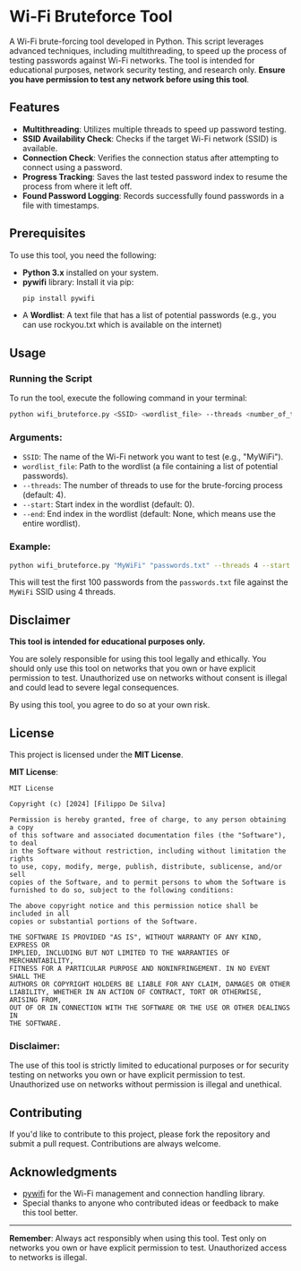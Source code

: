 
# Wi-Fi Bruteforce Tool

A Wi-Fi brute-forcing tool developed in Python. This script leverages advanced techniques, including multithreading, to speed up the process of testing passwords against Wi-Fi networks. The tool is intended for educational purposes, network security testing, and research only. **Ensure you have permission to test any network before using this tool**.

## Features

- **Multithreading**: Utilizes multiple threads to speed up password testing.
- **SSID Availability Check**: Checks if the target Wi-Fi network (SSID) is available.
- **Connection Check**: Verifies the connection status after attempting to connect using a password.
- **Progress Tracking**: Saves the last tested password index to resume the process from where it left off.
- **Found Password Logging**: Records successfully found passwords in a file with timestamps.

## Prerequisites

To use this tool, you need the following:

- **Python 3.x** installed on your system.
- **pywifi** library: Install it via pip:
  ```bash
  pip install pywifi
  ```
- A **Wordlist**: A text file that has a list of potential passwords (e.g., you can use rockyou.txt which is available on the internet)

## Usage

### Running the Script

To run the tool, execute the following command in your terminal:

```bash
python wifi_bruteforce.py <SSID> <wordlist_file> --threads <number_of_threads> --start <start_index> --end <end_index>
```

### Arguments:

- `SSID`: The name of the Wi-Fi network you want to test (e.g., "MyWiFi").
- `wordlist_file`: Path to the wordlist (a file containing a list of potential passwords).
- `--threads`: The number of threads to use for the brute-forcing process (default: 4).
- `--start`: Start index in the wordlist (default: 0).
- `--end`: End index in the wordlist (default: None, which means use the entire wordlist).

### Example:

```bash
python wifi_bruteforce.py "MyWiFi" "passwords.txt" --threads 4 --start 0 --end 100
```

This will test the first 100 passwords from the `passwords.txt` file against the `MyWiFi` SSID using 4 threads.

## Disclaimer

**This tool is intended for educational purposes only.**

You are solely responsible for using this tool legally and ethically. You should only use this tool on networks that you own or have explicit permission to test. Unauthorized use on networks without consent is illegal and could lead to severe legal consequences.

By using this tool, you agree to do so at your own risk.

## License

This project is licensed under the **MIT License**.

**MIT License**:

```
MIT License

Copyright (c) [2024] [Filippo De Silva]

Permission is hereby granted, free of charge, to any person obtaining a copy
of this software and associated documentation files (the "Software"), to deal
in the Software without restriction, including without limitation the rights
to use, copy, modify, merge, publish, distribute, sublicense, and/or sell
copies of the Software, and to permit persons to whom the Software is
furnished to do so, subject to the following conditions:

The above copyright notice and this permission notice shall be included in all
copies or substantial portions of the Software.

THE SOFTWARE IS PROVIDED "AS IS", WITHOUT WARRANTY OF ANY KIND, EXPRESS OR
IMPLIED, INCLUDING BUT NOT LIMITED TO THE WARRANTIES OF MERCHANTABILITY,
FITNESS FOR A PARTICULAR PURPOSE AND NONINFRINGEMENT. IN NO EVENT SHALL THE
AUTHORS OR COPYRIGHT HOLDERS BE LIABLE FOR ANY CLAIM, DAMAGES OR OTHER
LIABILITY, WHETHER IN AN ACTION OF CONTRACT, TORT OR OTHERWISE, ARISING FROM,
OUT OF OR IN CONNECTION WITH THE SOFTWARE OR THE USE OR OTHER DEALINGS IN
THE SOFTWARE.
```

### Disclaimer:

The use of this tool is strictly limited to educational purposes or for security testing on networks you own or have explicit permission to test. Unauthorized use on networks without permission is illegal and unethical.

## Contributing

If you'd like to contribute to this project, please fork the repository and submit a pull request. Contributions are always welcome.

## Acknowledgments

- [pywifi](https://github.com/awkman/pywifi) for the Wi-Fi management and connection handling library.
- Special thanks to anyone who contributed ideas or feedback to make this tool better.

---

**Remember**: Always act responsibly when using this tool. Test only on networks you own or have explicit permission to test. Unauthorized access to networks is illegal.
